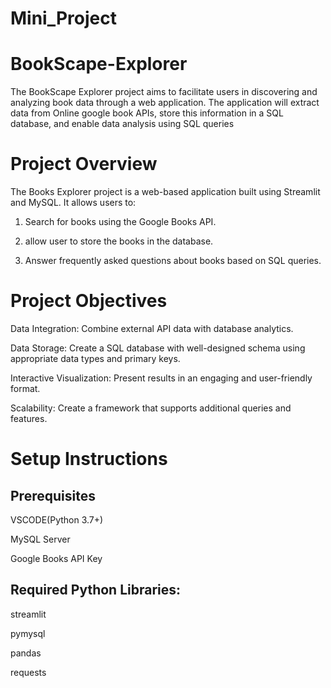 # Mini_Project
# BookScape-Explorer
The BookScape Explorer project aims to facilitate users in discovering and analyzing book data through a web application. The application will extract data from Online google book APIs, store this information in a SQL database, and enable data analysis using SQL queries
# Project Overview

The Books Explorer project is a web-based application built using Streamlit and MySQL. 
It allows users to:

1. Search for books using the Google Books API.
 
2. allow user to store the books in the database.
 
3. Answer frequently asked questions about books based on SQL queries.

# Project Objectives

Data Integration: Combine external API data with database analytics.

Data Storage: Create a SQL database with well-designed schema using appropriate data types and primary keys.

Interactive Visualization: Present results in an engaging and user-friendly format.

Scalability: Create a framework that supports additional queries and features.

# Setup Instructions

## Prerequisites

VSCODE(Python 3.7+)

MySQL Server

Google Books API Key

## Required Python Libraries:

streamlit

pymysql

pandas

requests
